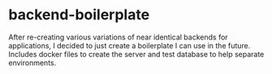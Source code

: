# backend-boilerplate
After re-creating various variations of near identical backends for applications, I decided to just create a boilerplate I can use in the future. Includes docker files to create the server and test database to help separate environments. 
